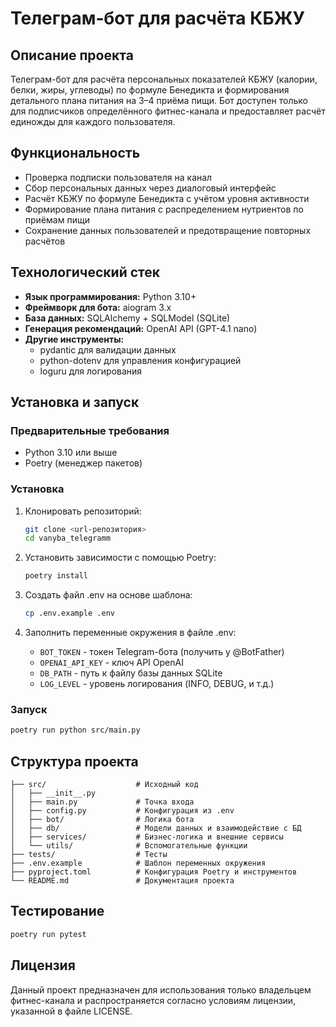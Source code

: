 # Телеграм‑бот для расчёта КБЖУ

## Описание проекта

Телеграм-бот для расчёта персональных показателей КБЖУ (калории, белки, жиры, углеводы) по формуле Бенедикта и формирования детального плана питания на 3–4 приёма пищи. Бот доступен только для подписчиков определённого фитнес-канала и предоставляет расчёт единожды для каждого пользователя.

## Функциональность

- Проверка подписки пользователя на канал
- Сбор персональных данных через диалоговый интерфейс
- Расчёт КБЖУ по формуле Бенедикта с учётом уровня активности
- Формирование плана питания с распределением нутриентов по приёмам пищи
- Сохранение данных пользователей и предотвращение повторных расчётов

## Технологический стек

- **Язык программирования:** Python 3.10+
- **Фреймворк для бота:** aiogram 3.x
- **База данных:** SQLAlchemy + SQLModel (SQLite)
- **Генерация рекомендаций:** OpenAI API (GPT-4.1 nano)
- **Другие инструменты:**
  - pydantic для валидации данных
  - python-dotenv для управления конфигурацией
  - loguru для логирования

## Установка и запуск

### Предварительные требования

- Python 3.10 или выше
- Poetry (менеджер пакетов)

### Установка

1. Клонировать репозиторий:
   ```bash
   git clone <url-репозитория>
   cd vanyba_telegramm
   ```

2. Установить зависимости с помощью Poetry:
   ```bash
   poetry install
   ```

3. Создать файл .env на основе шаблона:
   ```bash
   cp .env.example .env
   ```

4. Заполнить переменные окружения в файле .env:
   - `BOT_TOKEN` - токен Telegram-бота (получить у @BotFather)
   - `OPENAI_API_KEY` - ключ API OpenAI
   - `DB_PATH` - путь к файлу базы данных SQLite
   - `LOG_LEVEL` - уровень логирования (INFO, DEBUG, и т.д.)

### Запуск

```bash
poetry run python src/main.py
```

## Структура проекта

```
├── src/                    # Исходный код
│   ├── __init__.py
│   ├── main.py             # Точка входа
│   ├── config.py           # Конфигурация из .env
│   ├── bot/                # Логика бота
│   ├── db/                 # Модели данных и взаимодействие с БД
│   ├── services/           # Бизнес-логика и внешние сервисы
│   └── utils/              # Вспомогательные функции
├── tests/                  # Тесты
├── .env.example            # Шаблон переменных окружения
├── pyproject.toml          # Конфигурация Poetry и инструментов
└── README.md               # Документация проекта
```

## Тестирование

```bash
poetry run pytest
```

## Лицензия

Данный проект предназначен для использования только владельцем фитнес-канала и распространяется согласно условиям лицензии, указанной в файле LICENSE.
